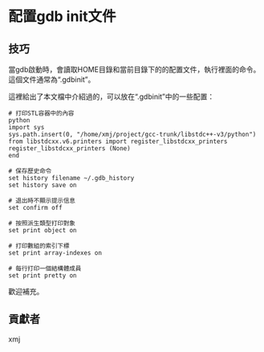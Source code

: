 # 配置gdb init文件 

## 技巧

當gdb啟動時，會讀取HOME目錄和當前目錄下的的配置文件，執行裡面的命令。這個文件通常為“.gdbinit”。

這裡給出了本文檔中介紹過的，可以放在“.gdbinit”中的一些配置：

	# 打印STL容器中的內容
	python
	import sys
	sys.path.insert(0, "/home/xmj/project/gcc-trunk/libstdc++-v3/python")
	from libstdcxx.v6.printers import register_libstdcxx_printers
	register_libstdcxx_printers (None)
	end
	
	# 保存歷史命令
	set history filename ~/.gdb_history
	set history save on
	
	# 退出時不顯示提示信息
	set confirm off
	
	# 按照派生類型打印對象
	set print object on
	
	# 打印數組的索引下標
	set print array-indexes on
	
	# 每行打印一個結構體成員
	set print pretty on

歡迎補充。

## 貢獻者

xmj

